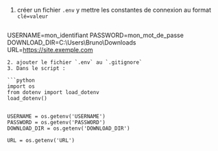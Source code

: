 

1. créer un fichier `.env`
   y mettre les constantes de connexion au format `clé=valeur`
   ```python
USERNAME=mon_identifiant
PASSWORD=mon_mot_de_passe
DOWNLOAD_DIR=C:\Users\Bruno\Downloads
URL=https://site.exemple.com

   ```
2. ajouter le fichier `.env` au `.gitignore`
3. Dans le script :

```python
import os
from dotenv import load_dotenv
load_dotenv()


USERNAME = os.getenv('USERNAME')
PASSWORD = os.getenv('PASSWORD')
DOWNLOAD_DIR = os.getenv('DOWNLOAD_DIR')

URL = os.getenv('URL')
```
